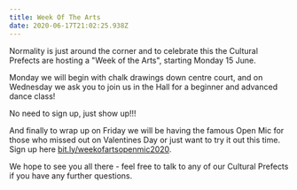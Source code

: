 ```yaml
---
title: Week Of The Arts
date: 2020-06-17T21:02:25.938Z
---
```

Normality is just around the corner and to celebrate this the Cultural Prefects are hosting a "Week of the Arts", starting Monday 15 June. 

Monday we will begin with chalk drawings down centre court, and on Wednesday we ask you to join us in the Hall for a beginner and advanced dance class! 

No need to sign up, just show up!!! 

And finally to wrap up on Friday we will be having the famous Open Mic for those who missed out on Valentines Day or just want to try it out this time.  Sign up here [bit.ly/weekofartsopenmic2020](https://docs.google.com/forms/d/1K8BdEsB9ogAV0tPLJNlXWK_FzHHXKgZmnC9rgcXEErY/viewform?edit_requested=true).

We hope to see you all there - feel free to talk to any of our Cultural Prefects if you have any further questions.